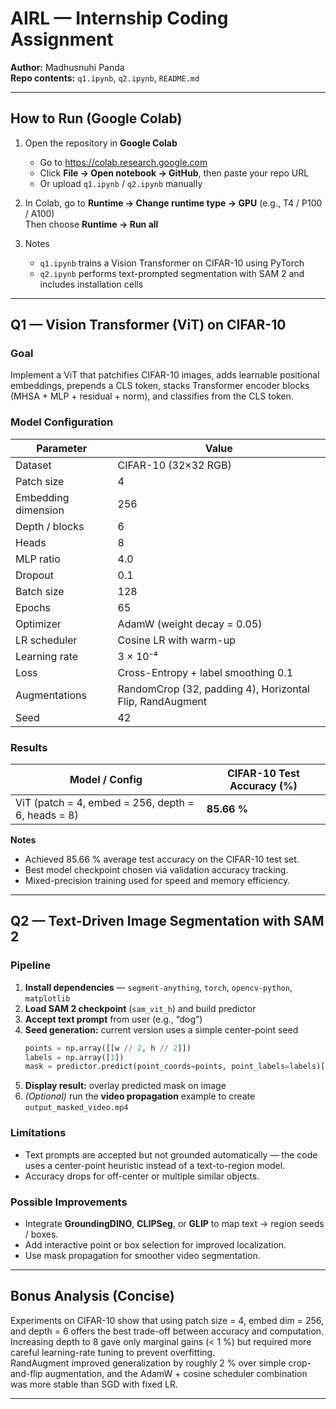 # AIRL — Internship Coding Assignment

**Author:** Madhusnuhi Panda  
**Repo contents:** `q1.ipynb`, `q2.ipynb`, `README.md`

---

## How to Run (Google Colab)

1. Open the repository in **Google Colab**  
   - Go to <https://colab.research.google.com>  
   - Click **File → Open notebook → GitHub**, then paste your repo URL  
   - Or upload `q1.ipynb` / `q2.ipynb` manually  

2. In Colab, go to **Runtime → Change runtime type → GPU** (e.g., T4 / P100 / A100)  
   Then choose **Runtime → Run all**  

3. Notes  
   - `q1.ipynb` trains a Vision Transformer on CIFAR-10 using PyTorch  
   - `q2.ipynb` performs text-prompted segmentation with SAM 2 and includes installation cells  

---

## Q1 — Vision Transformer (ViT) on CIFAR-10

### Goal
Implement a ViT that patchifies CIFAR-10 images, adds learnable positional embeddings, prepends a CLS token, stacks Transformer encoder blocks (MHSA + MLP + residual + norm), and classifies from the CLS token.

### Model Configuration

| Parameter | Value |
|------------|--------|
| Dataset | CIFAR-10 (32×32 RGB) |
| Patch size | 4 |
| Embedding dimension | 256 |
| Depth / blocks | 6 |
| Heads | 8 |
| MLP ratio | 4.0 |
| Dropout | 0.1 |
| Batch size | 128 |
| Epochs | 65 |
| Optimizer | AdamW (weight decay = 0.05) |
| LR scheduler | Cosine LR with warm-up |
| Learning rate | 3 × 10⁻⁴ |
| Loss | Cross-Entropy + label smoothing 0.1 |
| Augmentations | RandomCrop (32, padding 4), Horizontal Flip, RandAugment |
| Seed | 42 |

### Results

| Model / Config | CIFAR-10 Test Accuracy (%) |
|----------------|----------------------------|
| ViT (patch = 4, embed = 256, depth = 6, heads = 8) | **85.66 %** |

**Notes**
- Achieved 85.66 % average test accuracy on the CIFAR-10 test set.  
- Best model checkpoint chosen via validation accuracy tracking.  
- Mixed-precision training used for speed and memory efficiency.

---

## Q2 — Text-Driven Image Segmentation with SAM 2

### Pipeline
1. **Install dependencies** — `segment-anything`, `torch`, `opencv-python`, `matplotlib`  
2. **Load SAM 2 checkpoint** (`sam_vit_h`) and build predictor  
3. **Accept text prompt** from user (e.g., “dog”)  
4. **Seed generation:** current version uses a simple center-point seed  
   ```python
   points = np.array([[w // 2, h // 2]])
   labels = np.array([1])
   mask = predictor.predict(point_coords=points, point_labels=labels)[0]
   ```
5. **Display result:** overlay predicted mask on image  
6. *(Optional)* run the **video propagation** example to create `output_masked_video.mp4`

### Limitations
- Text prompts are accepted but not grounded automatically — the code uses a center-point heuristic instead of a text-to-region model.  
- Accuracy drops for off-center or multiple similar objects.  

### Possible Improvements
- Integrate **GroundingDINO**, **CLIPSeg**, or **GLIP** to map text → region seeds / boxes.  
- Add interactive point or box selection for improved localization.  
- Use mask propagation for smoother video segmentation.

---

## Bonus Analysis (Concise)

Experiments on CIFAR-10 show that using patch size = 4, embed dim = 256, and depth = 6 offers the best trade-off between accuracy and computation.  
Increasing depth to 8 gave only marginal gains (< 1 %) but required more careful learning-rate tuning to prevent overfitting.  
RandAugment improved generalization by roughly 2 % over simple crop-and-flip augmentation, and the AdamW + cosine scheduler combination was more stable than SGD with fixed LR.

---
 
